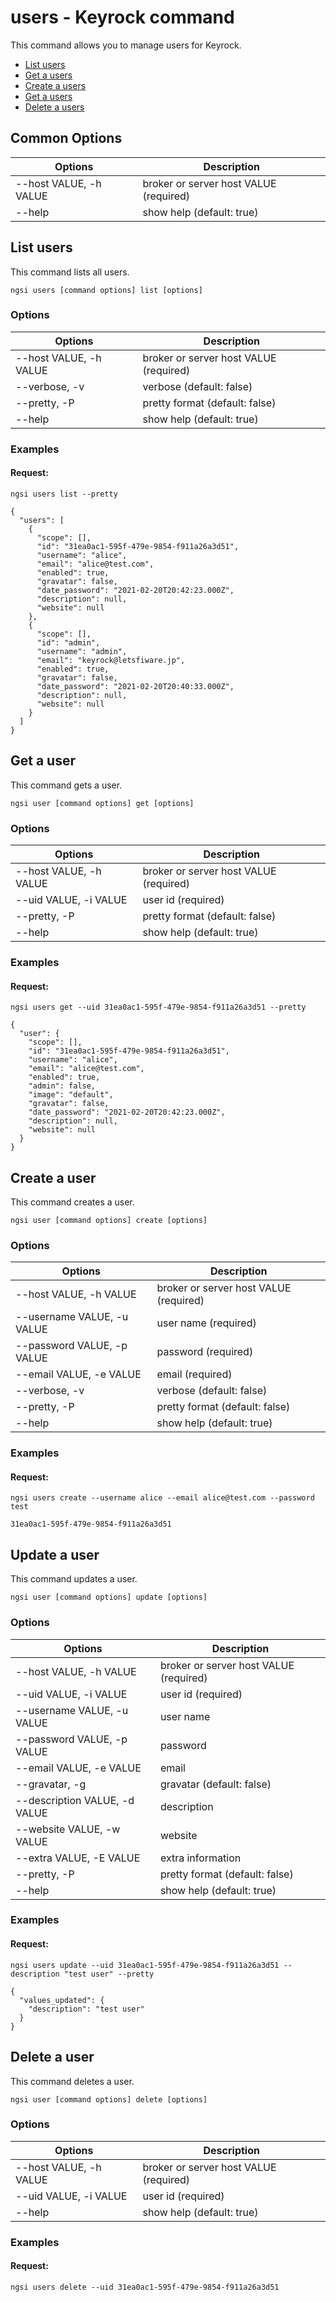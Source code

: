 # users - Keyrock command

This command allows you to manage users for Keyrock.

-   [List users](#list-users)
-   [Get a users](#get-a-user)
-   [Create a users](#create-a-user)
-   [Get a users](#update-an-get-user)
-   [Delete a users](#delete-a-user)

## Common Options

| Options                | Description                            |
| ---------------------- | -------------------------------------- |
| --host VALUE, -h VALUE | broker or server host VALUE (required) |
| --help                 | show help (default: true)              |

<a name="list-user"></a>

## List users

This command lists all users.

```console
ngsi users [command options] list [options]
```

### Options

| Options                | Description                            |
| ---------------------- | -------------------------------------- |
| --host VALUE, -h VALUE | broker or server host VALUE (required) |
| --verbose, -v          | verbose (default: false)               |
| --pretty, -P           | pretty format (default: false)         |
| --help                 | show help (default: true)              |

### Examples

#### Request:

```console
ngsi users list --pretty
```

```console
{
  "users": [
    {
      "scope": [],
      "id": "31ea0ac1-595f-479e-9854-f911a26a3d51",
      "username": "alice",
      "email": "alice@test.com",
      "enabled": true,
      "gravatar": false,
      "date_password": "2021-02-20T20:42:23.000Z",
      "description": null,
      "website": null
    },
    {
      "scope": [],
      "id": "admin",
      "username": "admin",
      "email": "keyrock@letsfiware.jp",
      "enabled": true,
      "gravatar": false,
      "date_password": "2021-02-20T20:40:33.000Z",
      "description": null,
      "website": null
    }
  ]
}
```

<a name="get-a-user"></a>

## Get a user

This command gets a user.

```console
ngsi user [command options] get [options]
```

### Options

| Options                | Description                            |
| ---------------------- | -------------------------------------- |
| --host VALUE, -h VALUE | broker or server host VALUE (required) |
| --uid VALUE, -i VALUE  | user id (required)                     |
| --pretty, -P           | pretty format (default: false)         |
| --help                 | show help (default: true)              |

### Examples

#### Request:

```console
ngsi users get --uid 31ea0ac1-595f-479e-9854-f911a26a3d51 --pretty
```

```console
{
  "user": {
    "scope": [],
    "id": "31ea0ac1-595f-479e-9854-f911a26a3d51",
    "username": "alice",
    "email": "alice@test.com",
    "enabled": true,
    "admin": false,
    "image": "default",
    "gravatar": false,
    "date_password": "2021-02-20T20:42:23.000Z",
    "description": null,
    "website": null
  }
}
```

<a name="create-a-user"></a>

## Create a user

This command creates a user.

```console
ngsi user [command options] create [options]
```

### Options

| Options                    | Description                            |
| -------------------------- | -------------------------------------- |
| --host VALUE, -h VALUE     | broker or server host VALUE (required) |
| --username VALUE, -u VALUE | user name (required)                   |
| --password VALUE, -p VALUE | password (required)                    |
| --email VALUE, -e VALUE    | email (required)                       |
| --verbose, -v              | verbose (default: false)               |
| --pretty, -P               | pretty format (default: false)         |
| --help                     | show help (default: true)              |

### Examples

#### Request:

```console
ngsi users create --username alice --email alice@test.com --password test
```

```console
31ea0ac1-595f-479e-9854-f911a26a3d51
```

<a name="update-a-user"></a>

## Update a user

This command updates a user.

```console
ngsi user [command options] update [options]
```

### Options

| Options                       | Description                            |
| ----------------------------- | -------------------------------------- |
| --host VALUE, -h VALUE        | broker or server host VALUE (required) |
| --uid VALUE, -i VALUE         | user id (required)                     |
| --username VALUE, -u VALUE    | user name                              |
| --password VALUE, -p VALUE    | password                               |
| --email VALUE, -e VALUE       | email                                  |
| --gravatar, -g                | gravatar (default: false)              |
| --description VALUE, -d VALUE | description                            |
| --website VALUE, -w VALUE     | website                                |
| --extra VALUE, -E VALUE       | extra information                      |
| --pretty, -P                  | pretty format (default: false)         |
| --help                        | show help (default: true)              |

### Examples

#### Request:

```console
ngsi users update --uid 31ea0ac1-595f-479e-9854-f911a26a3d51 --description "test user" --pretty
```

```console
{
  "values_updated": {
    "description": "test user"
  }
}
```

<a name="delete-a-user"></a>

## Delete a user

This command deletes a user.

```console
ngsi user [command options] delete [options]
```

### Options

| Options                | Description                            |
| ---------------------- | -------------------------------------- |
| --host VALUE, -h VALUE | broker or server host VALUE (required) |
| --uid VALUE, -i VALUE  | user id (required)                     |
| --help                 | show help (default: true)              |

### Examples

#### Request:

```console
ngsi users delete --uid 31ea0ac1-595f-479e-9854-f911a26a3d51
```
